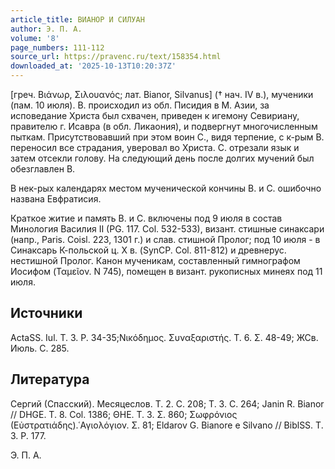 ```yaml
---
article_title: ВИАНОР И СИЛУАН
author: Э. П. А.
volume: '8'
page_numbers: 111-112
source_url: https://pravenc.ru/text/158354.html
downloaded_at: '2025-10-13T10:20:37Z'
---
```


[греч. Βιάνωρ, Σιλουανός; лат. Bianor, Silvanus] († нач. IV в.), мученики (пам. 10 июля). В. происходил из обл. Писидия в М. Азии, за исповедание Христа был схвачен, приведен к игемону Севириану, правителю г. Исавра (в обл. Ликаония), и подвергнут многочисленным пыткам. Присутствовавший при этом воин С., видя терпение, с к-рым В. переносил все страдания, уверовал во Христа. С. отрезали язык и затем отсекли голову. На следующий день после долгих мучений был обезглавлен В.

В нек-рых календарях местом мученической кончины В. и С. ошибочно названа Евфратисия.

Краткое житие и память В. и С. включены под 9 июля в состав Минология Василия II (PG. 117. Col. 532-533), визант. стишные синаксари (напр., Paris. Coisl. 223, 1301 г.) и слав. стишной Пролог; под 10 июля - в Синаксарь К-польской ц. Х в. (SynCP. Col. 811-812) и древнерус. нестишной Пролог. Канон мученикам, составленный гимнографом Иосифом (Ταμεῖον. Ν 745), помещен в визант. рукописных минеях под 11 июля.

## Источники

ActaSS. Iul. T. 3. P. 34-35;Νικόδημος. Συναξαριστής. Τ. 6. Σ. 48-49; ЖСв. Июль. С. 285.

## Литература

Сергий (Спасский). Месяцеслов. Т. 2. С. 208; Т. 3. С. 264; Janin R. Bianor // DHGE. T. 8. Col. 1386; ΘΗΕ. Τ. 3. Σ. 860; Σωφρόνιος (Εὐστρατιάδης).῾Αγιολόγιον. Σ. 81; Eldarov G. Bianore e Silvano // BiblSS. T. 3. P. 177.

Э. П. А.

